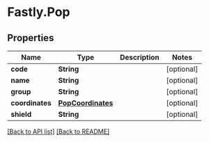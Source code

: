# Fastly.Pop

## Properties

Name | Type | Description | Notes
------------ | ------------- | ------------- | -------------
**code** | **String** |  | [optional] 
**name** | **String** |  | [optional] 
**group** | **String** |  | [optional] 
**coordinates** | [**PopCoordinates**](PopCoordinates.md) |  | [optional] 
**shield** | **String** |  | [optional] 


[[Back to API list]](../../README.md#endpoints) [[Back to README]](../../README.md)
